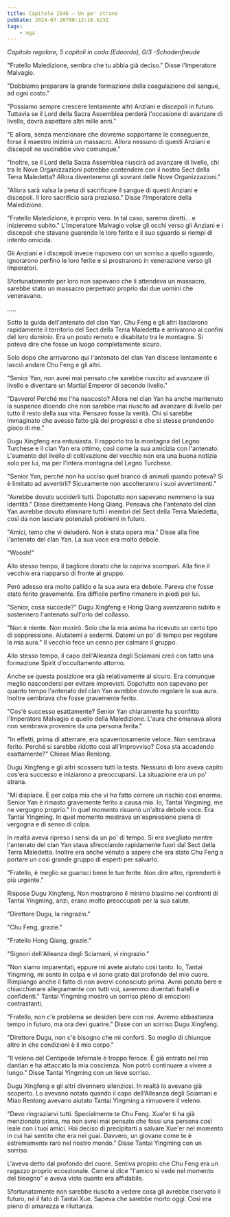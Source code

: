 ```yaml
---
title: Capitolo 1546 – Un po' strano
pubDate: 2024-07-26T00:13:16.523Z
tags:
    - mga
---
```



<em>Capitolo regolare,
5 capitoli in coda (Edoardo), 0/3
-Schadenfreude</em>


"Fratello Maledizione, sembra che tu abbia già deciso." Disse l'Imperatore Malvagio.


"Dobbiamo preparare la grande formazione della coagulazione del sangue, ad ogni costo."


"Possiamo sempre crescere lentamente altri Anziani e discepoli in futuro. Tuttavia se il Lord della Sacra Assemblea perderà l'occasione di avanzare di livello, dovrà aspettare altri mille anni."


"E allora, senza menzionare che dovremo sopportarne le conseguenze, forse il maestro inizierà un massacro. Allora nessuno di questi Anziani e discepoli ne uscirebbe vivo comunque."


"Inoltre, se il Lord della Sacra Assemblea riuscirà ad avanzare di livello, chi tra le Nove Organizzazioni potrebbe contendere con il nostro Sect della Terra Maledetta? Allora diventeremo gli sovrani delle Nove Organizzazioni."


"Allora sarà valsa la pena di sacrificare il sangue di questi Anziani e discepoli. Il loro sacrificio sarà prezioso." Disse l'Imperatore della Maledizione.


"Fratello Maledizione, è proprio vero. In tal caso, saremo diretti... e inizieremo subito." L'Imperatore Malvagio volse gli occhi verso gli Anziani e i discepoli che stavano guarendo le loro ferite e il suo sguardo si riempì di intento omicida.


Gli Anziani e i discepoli invece risposero con un sorriso a quello sguardo, ignorarono perfino le loro ferite e si prostrarono in venerazione verso gli Imperatori.


Sfortunatamente per loro non sapevano che li attendeva un massacro, sarebbe stato un massacro perpetrato proprio dai due uomini che veneravano.


.....


Sotto la guida dell'antenato del clan Yan, Chu Feng e gli altri lasciarono rapidamente il territorio del Sect della Terra Maledetta e arrivarono ai confini del loro dominio. Era un posto remoto e disabitato tra le montagne. Si poteva dire che fosse un luogo completamente sicuro.


Solo dopo che arrivarono qui l'antenato del clan Yan discese lentamente e lasciò andare Chu Feng e gli altri.


"Senior Yan, non avrei mai pensato che sarebbe riuscito ad avanzare di livello e diventare un Martial Emperor di secondo livello."


"Davvero! Perché me l'ha nascosto? Allora nel clan Yan ha anche mantenuto la suspence dicendo che non sarebbe mai riuscito ad avanzare di livello per tutto il resto della sua vita. Pensavo fosse la verità. Chi si sarebbe immaginato che avesse fatto già dei progressi e che si stesse prendendo gioco di me."


Dugu Xingfeng era entusiasta. Il rapporto tra la montagna del Legno Turchese e il clan Yan era ottimo, così come la sua amicizia con l'antenato. L'aumento del livello di coltivazione del vecchio non era una buona notizia solo per lui, ma per l'intera montagna del Legno Turchese.


"Senior Yan, perché non ha ucciso quel branco di animali quando poteva? Si è limitato ad avvertirli? Sicuramente non ascolteranno i suoi avvertimenti."


"Avrebbe dovuto ucciderli tutti. Dopotutto non sapevano nemmeno la sua identità." Disse direttamente Hong Qiang. Pensava che l'antenato del clan Yan avrebbe dovuto eliminare tutti i membri del Sect della Terra Maledetta, così da non lasciare potenziali problemi in futuro.


"Amici, temo che vi deluderò. Non è stata opera mia." Disse alla fine l'antenato del clan Yan. La sua voce era molto debole.


"Woosh!"


Allo stesso tempo, il bagliore dorato che lo copriva scomparì. Alla fine il vecchio era riapparso di fronte al gruppo.


Però adesso era molto pallido e la sua aura era debole. Pareva che fosse stato ferito gravemente. Era difficile perfino rimanere in piedi per lui.


"Senior, cosa succede?" Dugu Xingfeng e Hong Qiang avanzarono subito e sostennero l'antenato sull'orlo del collasso.


"Non è niente. Non morirò. Solo che la mia anima ha ricevuto un certo tipo di soppressione. Aiutatemi a sedermi. Datemi un po' di tempo per regolare la mia aura." Il vecchio fece un cenno per calmare il gruppo.


Allo stesso tempo, il capo dell'Alleanza degli Sciamani creò con tatto una formazione Spirit d'occultamento attorno.


Anche se questa posizione era già relativamente al sicuro. Era comunque meglio nascondersi per evitare imprevisti. Dopotutto non sapevano per quanto tempo l'antenato del clan Yan avrebbe dovuto regolare la sua aura. Inoltre sembrava che fosse gravemente ferito.


"Cos'è successo esattamente? Senior Yan chiaramente ha sconfitto l'Imperatore Malvagio e quello della Maledizione. L'aura che emanava allora non sembrava provenire da una persona ferita."


"In effetti, prima di atterrare, era spaventosamente veloce. Non sembrava ferito. Perché si sarebbe ridotto così all'improvviso? Cosa sta accadendo esattamente?" Chiese Miao Renlong.


Dugu Xingfeng e gli altri scossero tutti la testa. Nessuno di loro aveva capito cos'era successo e iniziarono a preoccuparsi. La situazione era un po' strana.


"Mi dispiace. È per colpa mia che vi ho fatto correre un rischio così enorme. Senior Yan è rimasto gravemente ferito a causa mia. Io, Tantai Yingming, me ne vergogno proprio." In quel momento risuonò un'altra debole voce. Era Tantai Yingming. In quel momento mostrava un'espressione piena di vergogna e di senso di colpa.


In realtà aveva ripreso i sensi da un po' di tempo. Si era svegliato mentre l'antenato del clan Yan stava sfrecciando rapidamente fuori dal Sect della Terra Maledetta. Inoltre era anche venuto a sapere che era stato Chu Feng a portare un così grande gruppo di esperti per salvarlo.


"Fratello, è meglio se guarisci bene le tue ferite. Non dire altro, riprenderti è più urgente."


Rispose Dugu Xingfeng. Non mostrarono il minimo biasimo nei confronti di Tantai Yingming, anzi, erano molto preoccupati per la sua salute.


"Direttore Dugu, la ringrazio."


"Chu Feng, grazie."


"Fratello Hong Qiang, grazie."


"Signori dell'Alleanza degli Sciamani, vi ringrazio."


"Non siamo imparentati, eppure mi avete aiutato così tanto. Io, Tantai Yingming, mi sento in colpa e vi sono grato dal profondo del mio cuore. Rimpiango anche il fatto di non avervi conosciuto prima. Avrei potuto bere e chiacchierare allegramente con tutti voi, saremmo diventati fratelli e confidenti." Tantai Yingming mostrò un sorriso pieno di emozioni contrastanti.


"Fratello, non c'è problema se desideri bere con noi. Avremo abbastanza tempo in futuro, ma ora devi guarire." Disse con un sorriso Dugu Xingfeng.


"Direttore Dugu, non c'è bisogno che mi conforti. So meglio di chiunque altro in che condizioni è il mio corpo."


"Il veleno del Centipede Infernale è troppo feroce. È già entrato nel mio dantian e ha attaccato la mia coscienza. Non potrò continuare a vivere a lungo." Disse Tantai Yingming con un lieve sorriso.


Dugu Xingfeng e gli altri divennero silenziosi. In realtà lo avevano già scoperto. Lo avevano notato quando il capo dell'Alleanza degli Sciamani e Miao Renlong avevano aiutato Tantai Yingming a rimuovere il veleno.


"Devo ringraziarvi tutti. Specialmente te Chu Feng. Xue'er ti ha già menzionato prima, ma non avrei mai pensato che fossi una persona così leale con i tuoi amici. Hai deciso di precipitarti a salvare Xue'er nel momento in cui hai sentito che era nei guai. Davvero, un giovane come te è estremamente raro nel nostro mondo." Disse Tantai Yingming con un sorriso.


L'aveva detto dal profondo del cuore. Sentiva proprio che Chu Feng era un ragazzo proprio eccezionale. Come si dice "l'amico si vede nel momento del bisogno" e aveva visto quanto era affidabile.


Sfortunatamente non sarebbe riuscito a vedere cosa gli avrebbe riservato il futuro, né il fato di Tantai Xue. Sapeva che sarebbe morto oggi. Così era pieno di amarezza e riluttanza.
                                


                                



